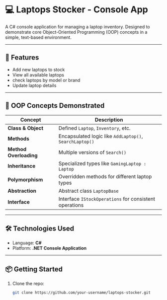 # 💻 Laptops Stocker - Console App

A C# console application for managing a laptop inventory. Designed to demonstrate core Object-Oriented Programming (OOP) concepts in a simple, text-based environment.

---

## 🚀 Features

- Add new laptops to stock
- View all available laptops
- check laptops by model or brand
- Update laptop details

---

## 🧠 OOP Concepts Demonstrated

| Concept             | Description |
|---------------------|-------------|
| **Class & Object**   | Defined `Laptop`, `Inventory`, etc. |
| **Methods**          | Encapsulated logic like `AddLaptop()`, `SearchLaptop()` |
| **Method Overloading** | Multiple versions of `Search()` |
| **Inheritance**      | Specialized types like `GamingLaptop : Laptop` |
| **Polymorphism**     | Overridden methods for different laptop types |
| **Abstraction**      | Abstract class `LaptopBase` |
| **Interface**        | Interface `IStockOperations` for consistent operations |

---

## 🛠 Technologies Used

- Language: **C#**
- Platform: **.NET Console Application**

---

## 📦 Getting Started

1. Clone the repo:
   ```bash
   git clone https://github.com/your-username/laptops-stocker.git
